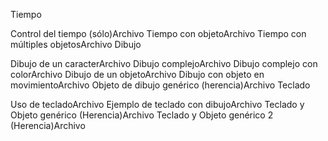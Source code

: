 
Tiempo

 Control del tiempo (sólo)Archivo
 Tiempo con objetoArchivo
 Tiempo con múltiples objetosArchivo
Dibujo

 Dibujo de un caracterArchivo
 Dibujo complejoArchivo
 Dibujo complejo con colorArchivo
 Dibujo de un objetoArchivo
 Dibujo con objeto en movimientoArchivo
 Objeto de dibujo genérico (herencia)Archivo
Teclado

 Uso de tecladoArchivo
 Ejemplo de teclado con dibujoArchivo
 Teclado y Objeto genérico (Herencia)Archivo
 Teclado y Objeto genérico 2 (Herencia)Archivo

